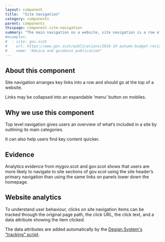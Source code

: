 ```yaml
---
layout: component
title:  "Site navigation"
category: components
parent: components
thispage: component.site-navigation
summary: "The main navigation on a website, site navigation is a row of core links that appears on every page."
#examples:
#  - site: gov.scot
#    url: https://www.gov.scot/publications/2018-19-autumn-budget-revision-supporting-document/
#    name: "Advice and guidance publication"
---
```


## About this component
Site navigation arranges key links into a row and should go at the top of a website.

Links may be collapsed into an expandable ‘menu’ button on mobiles.

## Why we use this component
Top level navigation gives users an overview of what’s included in a site by outlining its main categories.

It can also help users find key content quicker.

## Evidence
Analytics evidence from mygov.scot and gov.scot shows that users are more likely to navigate to site sections of gov.scot using the site header’s primary navigation than using the same links on panels lower down the homepage.

## Website analytics
To understand user behaviour, clicks on site navigation items can be tracked through the original page path, the click URL, the click text, and a data attribute showing the item clicked.

The data attributes are added automatically by the [Design System's "tracking" script](/get-started/tracking/#site-navigation).
